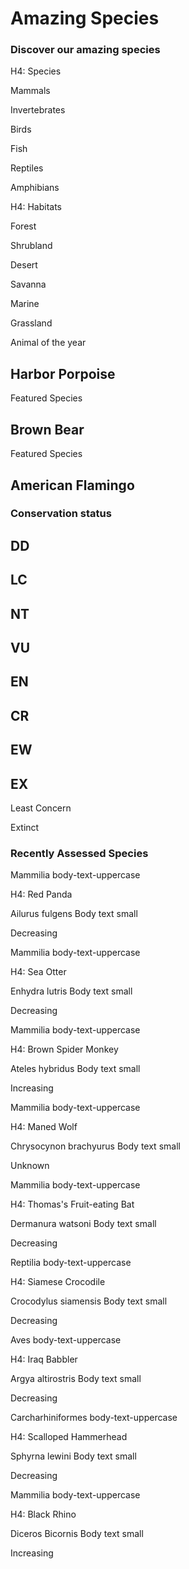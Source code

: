 # Amazing Species

### Discover our amazing species

H4: Species

Mammals

Invertebrates

Birds

Fish

Reptiles

Amphibians

H4: Habitats

Forest

Shrubland

Desert

Savanna

Marine

Grassland

Animal of the year

## Harbor Porpoise

Featured Species

## Brown Bear

Featured Species

## American Flamingo

### Conservation status

## DD

## LC

## NT

## VU

## EN

## CR

## EW

## EX

Least Concern

Extinct

### Recently Assessed Species

Mammilia                                                     body-text-uppercase

H4: Red Panda

Ailurus fulgens                                                     Body text small

Decreasing

Mammilia                                                     body-text-uppercase

H4: Sea Otter

Enhydra lutris                                                    Body text small

Decreasing

Mammilia                                                     body-text-uppercase

H4: Brown Spider Monkey

Ateles hybridus                                                    Body text small

Increasing

Mammilia                                                     body-text-uppercase

H4: Maned Wolf

Chrysocynon brachyurus                                                    Body text small

Unknown

Mammilia                                                     body-text-uppercase

H4: Thomas's Fruit-eating Bat

Dermanura watsoni                                  Body text small

Decreasing

Reptilia                                                    body-text-uppercase

H4: Siamese Crocodile

Crocodylus siamensis                                  Body text small

Decreasing

Aves                                             body-text-uppercase

H4: Iraq Babbler

Argya altirostris                                 Body text small

Decreasing

Carcharhiniformes                                                 body-text-uppercase

H4: Scalloped Hammerhead

Sphyrna lewini                                 Body text small

Decreasing

Mammilia                                                     body-text-uppercase

H4: Black Rhino

Diceros Bicornis                               Body text small

Increasing